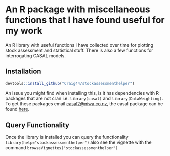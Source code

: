 # An R package with miscellaneous functions that I have found useful for my work
An R library with useful functions I have collected over time for plotting stock assessment and statistical stuff.
There is also a few functions for interrogating CASAL models.

## Installation
```r
devtools::install_github("Craig44/stockassessmenthelper")
```
An issue you might find when installing this, is it has dependencies with R packages that are not cran i.e. `library(casal)` and `library(DataWeighting)`. To get these packages email casal2@niwa.co.nz, the casal package can be found [here](https://casal2.github.io/casal/).

## Query Functionality
Once the library is installed you can query the functionality `library(help="stockassessmenthelper")` also see the vignette with the command `browseVignettes("stockassessmenthelper")`
